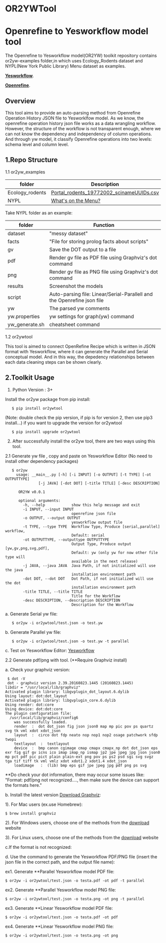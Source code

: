 # OR2YWTool
Openrefine to Yesworkflow model tool
====================================

The Openrefine to Yesworkflow model(OR2YW) toolkit repository contains or2yw-examples folder,in which uses Ecology_Rodents dataset and NYPL(New York Public Library) Menu dataset as examples.

**[Yesworkflow](https://github.com/yesworkflow-org/yw-prototypes)**.

**[Openrefine](http://openrefine.org/)**.

Overview
--------

This tool aims to provide an auto-parsing method from Openrefine Operation History JSON file to Yesworklfow model. As we know, the openrefine operation history json file works as a data wrangling workflow. However, the structure of the workflow is not transparent enough, where we can not know the dependency and independency of column operations. And through yw model, it classify Openrefine operations into two levels: schema level and column level. 

1.Repo Structure
------------------

1.1 or2yw_examples

folder          |  Description
----------------|------------
Ecology_rodents |  [Portal_rodents_19772002_scinameUUIDs.csv](https://ndownloader.figshare.com/files/7823341)
NYPL            |  [What's on the Menu?](http://menus.nypl.org/data)



Take NYPL folder as an example:

folder        |  Function
--------------|------------
dataset       |  "messy dataset"
facts         |  "File for storing prolog facts about scripts"
gv            |  Save the DOT output to a file
pdf           |  Render gv file as PDF file using Graphviz's dot command
png           |  Render gv file as PNG file using Graphviz's dot command
results       |  Screenshot the models
script        |  Auto-parsing file: Linear/Serial-Parallell and the Openrefine json file
yw            |  The parsed yw comments
yw.properties |  yw settings for graph(yw) command
yw_generate.sh|  cheatsheet command

1.2 or2ywtool 

This tool is aimed to connect OpenRefine Recipe which is written in JSON format with Yesworkflow, where it can generate the Parallel and Serial conceptual model. And in this way, the depedency relationships between each data cleaning steps can be shown clearly.





2.Toolkit Usage
----------------
1. Python Version : 3+
  
  Install the or2yw package from pip install: 
     
       $ pip install or2ywtool

(Note: double check the pip version, if pip is for version 2, then use pip3 install...)
if you want to upgrade the version for or2ywtool

       $ pip install upgrade or2ywtool

2. After successfully install the or2yw tool, there are two ways using this tool.

2.1 Generate yw file , copy and paste on Yesworkflow Editor (No need to install other dependency packages)

       $ or2yw
         usage: __main__.py [-h] [-i INPUT] [-o OUTPUT] [-t TYPE] [-ot OUTPUTTYPE]
                   [-j JAVA] [-dot DOT] [-title TITLE] [-desc DESCRIPTION]

          OR2YW v0.0.1

          optional arguments:
            -h, --help            show this help message and exit
            -i INPUT, --input INPUT
                                  openrefine json file
            -o OUTPUT, --output OUTPUT
                                  yesworkflow output file
            -t TYPE, --type TYPE  Workflow Type, Produce [serial,parallel] workflow,
                                  Default: serial
            -ot OUTPUTTYPE, --outputtype OUTPUTTYPE
                                  Output Type, Produce output [yw,gv,png,svg,pdf],
                                  Default: yw (only yw for now other file type will
                                  available in the next release)
            -j JAVA, --java JAVA  Java Path, if not initialized will use the java
                                  installation environment path
            -dot DOT, --dot DOT   Dot Path, if not initialized will use the dot
                                  installation environment path
            -title TITLE, --title TITLE
                                  Title for the Workflow
            -desc DESCRIPTION, --description DESCRIPTION
                                  Description for the Workflow

   a. Generate Serial yw file:
      
       $ or2yw -i or2ywtool/test.json -o test.yw
   
   b. Generate Parallel yw file:
       
       $ or2yw -i or2ywtool/test.json -o test.yw -t parallel
       
   c. Test on Yesworkflow Editor: [Yesworkflow](http://try.yesworkflow.org/)
       
2.2  Generate pdf/png with tool. (**Require Graphviz install)
   
   a. Check your graphviz version:
      
     $ dot -V 
     dot - graphviz version 2.39.20160823.1445 (20160823.1445)
    libdir = "/usr/local/lib/graphviz"
    Activated plugin library: libgvplugin_dot_layout.6.dylib
    Using layout: dot:dot_layout
    Activated plugin library: libgvplugin_core.6.dylib
    Using render: dot:core
    Using device: dot:dot:core
    The plugin configuration file:
      /usr/local/lib/graphviz/config6
        was successfully loaded.
        render	:  dot dot_json fig json json0 map mp pic pov ps quartz svg tk vml xdot xdot_json
        layout	:  circo dot fdp neato nop nop1 nop2 osage patchwork sfdp twopi
        textlayout	:  textlayout
        device	:  bmp canon cgimage cmap cmapx cmapx_np dot dot_json eps exr fig gif gv icns ico imap imap_np ismap jp2 jpe jpeg jpg json json0 mp pct pdf pic pict plain plain-ext png pov ps ps2 psd sgi svg svgz tga tif tiff tk vml vmlz xdot xdot1.2 xdot1.4 xdot_json
        loadimage	:  (lib) bmp eps gif jpe jpeg jpg pdf png ps svg
   
   **Do check your dot information, there may occur some issues like: "Format: pdf/png not recognized...., then make sure the device can support the formats here."
     
   b. Install the latest version [Download Graphviz](https://www.graphviz.org/download/):
   
   1). For Mac users (ex.use Homebrew):
    
    $ brew install graphviz
    
   2). For Windows users, choose one of the methods from the [download](https://www.graphviz.org/download/) website
   
   
   3). For Linux users, choose one of the methods from the [download](https://www.graphviz.org/download/) website
   
   c.If the format is not recognized:
    
   
   
   
   
   d. Use the command to generate the Yesworkflow PDF/PNG file (insert the json file in the correct path, and the output file name):
   
   ex1. Generate **Parallel Yesworkflow model PDF file:
   
    $ or2yw -i or2ywtool/test.json -o testa.pdf -ot pdf -t parallel
   
   ex2. Generate **Parallel Yesworkflow model PNG file:
   
    $ or2yw -i or2ywtool/test.json -o testa.png -ot png -t parallel
    
   ex3. Generate **Linear Yesworkflow model PDF file:
     
    $ or2yw -i or2ywtool/test.json -o testa.pdf -ot pdf
    
   ex4. Generate **Linear Yesworkflow model PNG file:
    
    $ or2yw -i or2ywtool/test.json -o testa.png -ot png
   
    

  


